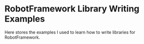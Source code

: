 # RobotFramework Library Writing Examples

Here stores the examples I used to learn how to write libraries for RobotFramework.
